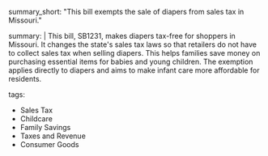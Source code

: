 summary_short: "This bill exempts the sale of diapers from sales tax in Missouri."

summary: |
  This bill, SB1231, makes diapers tax-free for shoppers in Missouri. It changes the state's sales tax laws so that retailers do not have to collect sales tax when selling diapers. This helps families save money on purchasing essential items for babies and young children. The exemption applies directly to diapers and aims to make infant care more affordable for residents.

tags:
  - Sales Tax
  - Childcare
  - Family Savings
  - Taxes and Revenue
  - Consumer Goods
